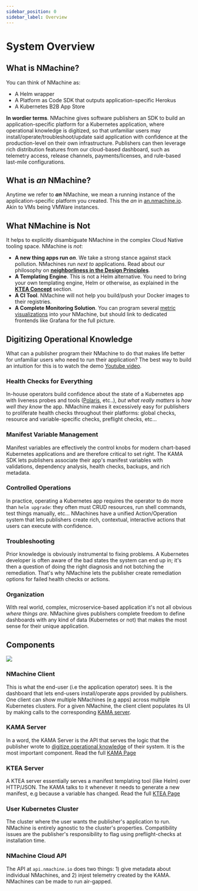```yaml
---
sidebar_position: 0
sidebar_label: Overview
---
```


# System Overview

## What is NMachine?

You can think of NMachine as:
- A Helm wrapper
- A Platform as Code SDK that outputs application-specific Herokus
- A Kubernetes B2B App Store


**In wordier terms**. NMachine gives software publishers an SDK to build an application-specific platform 
for a Kubernetes application, where operational knowledge is digitized,
so that unfamiliar users may install/operate/troubleshoot/update 
said application with confidence at the production-level on their own infrastructure. Publishers can 
then leverage rich distribution features from our cloud-based dashboard, such as
telemetry access, release channels, payments/licenses, and rule-based last-mile configurations. 

## What is _an_ NMachine?

Anytime we refer to **_an_** NMachine, we mean a running instance 
of the application-specific platform you created. This the _an_ in [an.nmachine.io](https://an.nmachine.io).
Akin to VMs being VMWare instances.


## What NMachine is Not

It helps to explicitly disambiguate NMachine in the complex Cloud Native tooling space. 
NMachine is _not_:
- **A new thing apps run _on_**. We take a strong stance against stack pollution. 
NMachines run _next to_ applications. 
Read about our philosophy on
 **[neighborliness in the Design Principles](/nope)**. 
- **A Templating Engine**. This is not a Helm alternative. You need to bring your own 
templating engine, Helm or otherwise, as explained in the **[KTEA Concept](/concepts/ktea-concept)** section.
- **A CI Tool**. NMachine will not help you build/push your Docker images to their registries.
- **A Complete Monitoring Solution**. You can program several 
[metric visualizations](/) into 
your NMachine, but should link to dedicated frontends like Grafana for the full picture.


## Digitizing Operational Knowledge

What can a publisher program their NMachine to 
do that makes life better for unfamiliar users who need to run their application? 
The best way to build an intuition for this is to watch the
 demo [Youtube video](https://www.youtube.com/watch?v=p7dqmROKGIo).  

### Health Checks for Everything

In-house operators build confidence about the state of a Kubernetes app
with liveness probes and tools ([Polaris](https://github.com/FairwindsOps/polaris), etc..), 
_but what really matters_ is _how well they know_ the app. NMachine makes it 
excessively easy for publishers to proliferate health checks throughout their platforms: 
global checks, resource and variable-specific checks, preflight checks, etc...

### Manifest Variable Management 

Manifest variables are effectively the control knobs for modern chart-based 
Kubernetes applications and are therefore critical to set right. 
The KAMA SDK lets publishers associate their app's manifest variables with validations, 
dependency analysis, health checks, backups, and rich metadata.

### Controlled Operations

In practice, operating a Kubernetes app requires the 
operator to do more than `helm upgrade`: they often must CRUD resources, 
run shell commands, test things manually, etc... 
NMachines have a unified Action/Operation system that lets publishers create 
rich, contextual, interactive actions that users can execute with confidence.

### Troubleshooting

Prior knowledge is obviously instrumental to fixing problems. A Kubernetes developer
is often aware of the bad states the system can end up in; it's then a question of doing
the right diagnosis and not botching the remediation. That's why NMachine
lets the publisher create remediation options for failed health checks or actions.

### Organization

With real world, complex, microservice-based application it's not all 
obvious _where things are_. NMachine gives publishers complete freedom to define
dashboards with any kind of data (Kubernetes or not) that makes the most sense for their 
unique application.
 

## Components

![](/img/concepts/overview-system.jpg)

### NMachine Client

This is what the end-user (i.e the application operator) sees. It is the dashboard
that lets end-users install/operate apps provided by publishers. One client can 
show multiple NMachines (e.g apps) across multiple Kubernetes clusters. 
For a given NMachine, the client client populates its UI by making calls to the 
corresponding [KAMA server](#kama-server).

### KAMA Server

In a word, the KAMA Server is the API that serves the logic that the publisher wrote to 
[digitize operational knowledge](#digitizing-operational-knowledge) of their system. It is 
the most important component.
Read the full [KAMA Page](/concepts/kama-concept.md)

### KTEA Server

A KTEA server essentially serves a manifest templating tool (like Helm) over HTTP/JSON. The
KAMA talks to it whenever it needs to generate a new manifest, e.g because a variable has changed.
Read the full [KTEA Page](/concepts/ktea-concept.md)

### User Kubernetes Cluster

The cluster where the user wants the publisher's application to run. NMachine is entirely
agnostic to the cluster's properties. Compatibility issues are the publisher's responsibility
to flag using preflight-checks at installation time.

### NMachine Cloud API

The API at `api.nmachine.io` does two things: 1) give metadata about individual NMachines,
and 2) injest telemetry created by the KAMA. NMachines can be made to run air-gapped.
